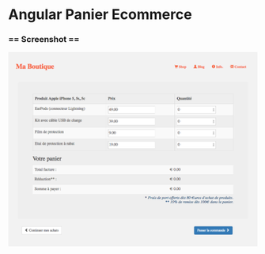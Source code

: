 # Angular Panier Ecommerce

### == Screenshot ==

![Screeshot](https://github.com/claudebueno/Angular-Panier-Ecommerce/blob/master/angular-panier-ecommerce.png)